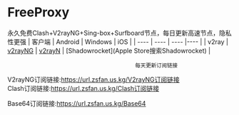 # FreeProxy
永久免费Clash+V2rayNG+Sing-box+Surfboard节点，每日更新高速节点，隐私性更强
|  客户端  | Android  | Windows  | iOS  |
|  ----  | ----   | ----  |----  |
| v2ray  | [v2rayNG](https://github.com/2dust/v2rayNG/releases/tag/1.8.29) | [v2rayN](https://github.com/2dust/v2rayN/releases) | [Shadowrocket](Apple Store搜索Shadowrocket) |

                                            每天更新订阅链接
V2rayNG订阅链接:https://url.zsfan.us.kg/V2rayNG订阅链接    
Clash订阅链接:https://url.zsfan.us.kg/Clash订阅链接

Base64订阅链接:https://url.zsfan.us.kg/Base64
